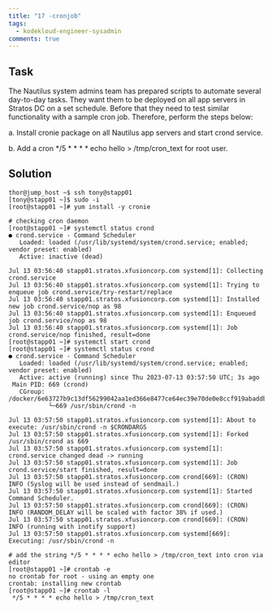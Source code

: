 ```yaml
---
title: "17 -cronjob"
tags:
  - kodekloud-engineer-sysadmin
comments: true
---
```


## Task

The Nautilus system admins team has prepared scripts to automate several day-to-day tasks. They want them to be deployed on all app servers in Stratos DC on a set schedule. Before that they need to test similar functionality with a sample cron job. Therefore, perform the steps below:

a. Install cronie package on all Nautilus app servers and start crond service.

b. Add a cron */5 * * * * echo hello > /tmp/cron_text for root user.

## Solution

```shell
thor@jump_host ~$ ssh tony@stapp01
[tony@stapp01 ~]$ sudo -i
[root@stapp01 ~]# yum install -y cronie

# checking cron daemon
[root@stapp01 ~]# systemctl status crond
● crond.service - Command Scheduler
   Loaded: loaded (/usr/lib/systemd/system/crond.service; enabled; vendor preset: enabled)
   Active: inactive (dead)

Jul 13 03:56:40 stapp01.stratos.xfusioncorp.com systemd[1]: Collecting crond.service
Jul 13 03:56:40 stapp01.stratos.xfusioncorp.com systemd[1]: Trying to enqueue job crond.service/try-restart/replace
Jul 13 03:56:40 stapp01.stratos.xfusioncorp.com systemd[1]: Installed new job crond.service/nop as 98
Jul 13 03:56:40 stapp01.stratos.xfusioncorp.com systemd[1]: Enqueued job crond.service/nop as 98
Jul 13 03:56:40 stapp01.stratos.xfusioncorp.com systemd[1]: Job crond.service/nop finished, result=done
[root@stapp01 ~]# systemctl start crond
[root@stapp01 ~]# systemctl status crond
● crond.service - Command Scheduler
   Loaded: loaded (/usr/lib/systemd/system/crond.service; enabled; vendor preset: enabled)
   Active: active (running) since Thu 2023-07-13 03:57:50 UTC; 3s ago
 Main PID: 669 (crond)
   CGroup: /docker/6e63727b9c13df56299042aa1ed366e8477ce64ec39e70de0e8ccf919abaddb7/system.slice/crond.service
           └─669 /usr/sbin/crond -n

Jul 13 03:57:50 stapp01.stratos.xfusioncorp.com systemd[1]: About to execute: /usr/sbin/crond -n $CRONDARGS
Jul 13 03:57:50 stapp01.stratos.xfusioncorp.com systemd[1]: Forked /usr/sbin/crond as 669
Jul 13 03:57:50 stapp01.stratos.xfusioncorp.com systemd[1]: crond.service changed dead -> running
Jul 13 03:57:50 stapp01.stratos.xfusioncorp.com systemd[1]: Job crond.service/start finished, result=done
Jul 13 03:57:50 stapp01.stratos.xfusioncorp.com crond[669]: (CRON) INFO (Syslog will be used instead of sendmail.)
Jul 13 03:57:50 stapp01.stratos.xfusioncorp.com systemd[1]: Started Command Scheduler.
Jul 13 03:57:50 stapp01.stratos.xfusioncorp.com crond[669]: (CRON) INFO (RANDOM_DELAY will be scaled with factor 38% if used.)
Jul 13 03:57:50 stapp01.stratos.xfusioncorp.com crond[669]: (CRON) INFO (running with inotify support)
Jul 13 03:57:50 stapp01.stratos.xfusioncorp.com systemd[669]: Executing: /usr/sbin/crond -n

# add the string */5 * * * * echo hello > /tmp/cron_text into cron via editor
[root@stapp01 ~]# crontab -e
no crontab for root - using an empty one
crontab: installing new crontab
[root@stapp01 ~]# crontab -l
 */5 * * * * echo hello > /tmp/cron_text
```
